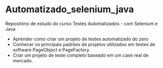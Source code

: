 # Automatizado_selenium_java
Repositório de estudo do curso Testes Automatizados - com Selenium e Java 

- Aprender como criar um projeto de testes automatizado do zero
- Conhecer os principais padrões de projetos utilizados em testes de software PageObject e PageFactory.
- Criar um projeto de teste completo baseado em um case real de mercado.

